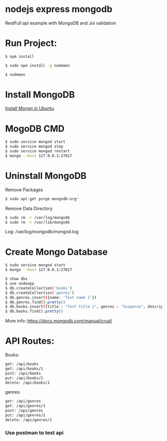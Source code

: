 # nodejs express mongodb
RestFull api example with MongoDB and Joi validation

# Run Project:
```sh
$ npm install
```
```sh
$ sudo npm install -g nodemon
```
```sh
$ nodemon
```

# Install MongoDB
[Install Mongo in Ubuntu](https://docs.mongodb.com/manual/tutorial/install-mongodb-on-ubuntu/)


# MogoDB CMD
```sh
$ sudo service mongod start
$ sudo service mongod stop
$ sudo service mongod restart
$ mongo --host 127.0.0.1:27017
```

# Uninstall MongoDB
Remove Packages
```sh
$ sudo apt-get purge mongodb-org*
```
Remove Data Directory
```sh
$ sudo rm -r /var/log/mongodb
$ sudo rm -r /var/lib/mongodb

```
Log: /var/log/mongodb/mongod.log

# Create Mongo Database
```sh
$ sudo service mongod start
$ mongo --host 127.0.0.1:27017
```
```sh
$ show dbs
$ use nodeapp
$ db.createCollection('books')
$ db.createCollection('genres')
$ db.genres.insert({name: 'Test name 1'})
$ db.genres.find().pretty()
$ db.books.insert({title : "Test title 1", genres : "Suspense", description : "This is for test description 1", author : "auther 1"});
$ db.books.find().pretty()
```
More info: https://docs.mongodb.com/manual/crud/

# API Routes:
Books:
```sh
get: /api/books
get: /api/books/1
post: /api/books
put: /api/books/1
delete: /api/books/1
```

genres:

```sh
get: /api/genres
get: /api/genres/1
post: /api/genres
put: /api/genres/1
delete: /api/genres/1
```
### Use postman to test api
